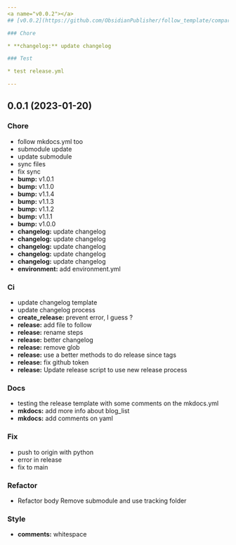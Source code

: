 ```yaml
---
<a name="v0.0.2"></a>
## [v0.0.2](https://github.com/ObsidianPublisher/follow_template/compare/0.0.1...v0.0.2) (2023-01-20)

### Chore

* **changelog:** update changelog

### Test

* test release.yml

---
```

<a name="0.0.1"></a>
## 0.0.1 (2023-01-20)

### Chore

* follow mkdocs.yml too
* submodule update
* update submodule
* sync files
* fix sync
* **bump:** v1.0.1
* **bump:** v1.1.0
* **bump:** v1.1.4
* **bump:** v1.1.3
* **bump:** v1.1.2
* **bump:** v1.1.1
* **bump:** v1.0.0
* **changelog:** update changelog
* **changelog:** update changelog
* **changelog:** update changelog
* **changelog:** update changelog
* **changelog:** update changelog
* **environment:** add environment.yml

### Ci

* update changelog template
* update changelog process
* **create_release:** prevent error, I guess ?
* **release:** add file to follow
* **release:** rename steps
* **release:** better changelog
* **release:** remove glob
* **release:** use a better methods to do release since tags
* **release:** fix github token
* **release:** Update release script to use new release process

### Docs

* testing the release template with some comments on the mkdocs.yml
* **mkdocs:** add more info about blog_list
* **mkdocs:** add comments on yaml

### Fix

* push to origin with python
* error in release
* fix to main

### Refactor

* Refactor body Remove submodule and use tracking folder

### Style

* **comments:** whitespace

